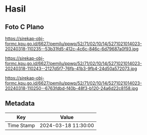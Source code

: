 # Hasil

## Foto C Plano

https://sirekap-obj-formc.kpu.go.id/6627/pemilu/ppwp/52/71/02/10/14/5271021014023-20240318-110235--53b31fd5-412c-4c6c-846c-6d79687a0f93.jpg

https://sirekap-obj-formc.kpu.go.id/6627/pemilu/ppwp/52/71/02/10/14/5271021014023-20240318-110243--2127d5f7-76fb-41b3-9fb4-24d50a572073.jpg

https://sirekap-obj-formc.kpu.go.id/6627/pemilu/ppwp/52/71/02/10/14/5271021014023-20240318-110250--6763fdbd-f40b-48f3-b120-24a6d22c8158.jpg


## Metadata

| Key        | Value               |
| ---------- | ------------------- |
| Time Stamp | 2024-03-18 11:30:00 |




